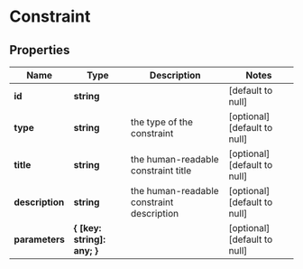 # Constraint

## Properties
Name | Type | Description | Notes
------------ | ------------- | ------------- | -------------
**id** | **string** |  | [default to null]
**type** | **string** | the type of the constraint | [optional] [default to null]
**title** | **string** | the human-readable constraint title | [optional] [default to null]
**description** | **string** | the human-readable constraint description | [optional] [default to null]
**parameters** | **{ [key: string]: any; }** |  | [optional] [default to null]



